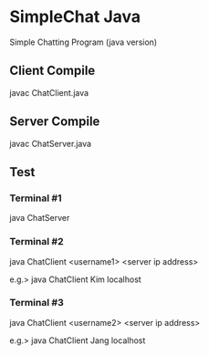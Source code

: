 # SimpleChat Java
Simple Chatting Program (java version)

## Client Compile
javac ChatClient.java

## Server Compile
javac ChatServer.java

## Test
### Terminal #1
java ChatServer

### Terminal #2
java ChatClient \<username1> \<server ip address>

e.g.> java ChatClient Kim localhost

### Terminal #3
java ChatClient \<username2> \<server ip address>

e.g.> java ChatClient Jang localhost